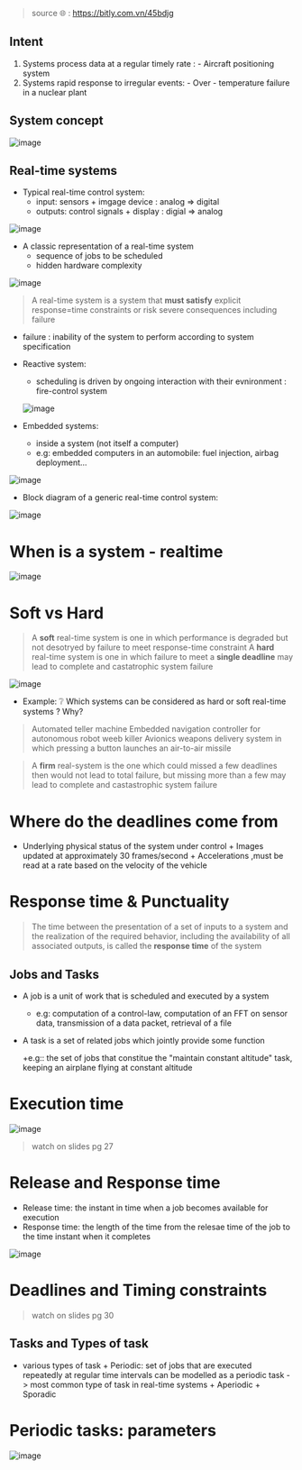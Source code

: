 > source 🌐 : https://bitly.com.vn/45bdjg
## Intent 
1. Systems process data at a regular timely rate : - Aircraft positioning system
2. Systems rapid response to irregular events: - Over - temperature failure in a nuclear plant
## System concept
![image](https://user-images.githubusercontent.com/80462415/165207933-cc5e971f-8a51-4f96-8309-714f6d39ec85.png)
## Real-time systems
- Typical real-time control system:
    + input: sensors + imgage device : analog => digital
    + outputs: control signals + display : digial => analog


![image](https://user-images.githubusercontent.com/80462415/165208668-3cf58985-2ba7-4833-ab0d-bcfff63a607d.png)

- A classic representation of a real-time system
    + sequence of jobs to be scheduled
    + hidden hardware complexity


![image](https://user-images.githubusercontent.com/80462415/165208722-75512271-8061-456f-a331-3be6d99621c6.png)

> A real-time system is a system that **must satisfy** explicit response=time constraints or risk severe consequences including failure
- failure : inability of the system to perform according to system specification


- Reactive system: 
    + scheduling is driven by ongoing interaction with their evnironment : fire-control system
    
    ![image](https://user-images.githubusercontent.com/80462415/165209325-a08223d1-1946-4c37-b67d-eccc17e3d559.png)


- Embedded systems:
    + inside a system (not itself a computer)
    + e.g: embedded computers in an automobile: fuel injection, airbag deployment...

![image](https://user-images.githubusercontent.com/80462415/165209487-f853aabf-5ecb-47de-802e-cfa99efe42b1.png)

- Block diagram of a generic real-time control system:


![image](https://user-images.githubusercontent.com/80462415/165210132-7f304b03-5475-4aeb-a7c2-0a742d793e9c.png)

# When is a system - realtime
![image](https://user-images.githubusercontent.com/80462415/165211008-dce209f7-0a22-4ebd-9311-da06e4950466.png)

# Soft vs Hard
> A **soft** real-time system is one in which performance is degraded but not desotryed by failure to meet response-time constraint
> A **hard** real-time system is one in which failure to meet a **single deadline** may lead to complete and castatrophic system failure

![image](https://user-images.githubusercontent.com/80462415/165211231-eb883d99-7a49-4bc6-b12c-2f0310ceb0bc.png)

- Example: ❔ Which systems can be considered as hard or soft real-time systems ? Why?
> Automated teller machine
> Embedded navigation controller for autonomous robot weeb killer
> Avionics weapons delivery system in which pressing a button launches an air-to-air missile


> A **firm** real-system is the one which could missed a few deadlines then would not lead to total failure, but missing more than a few may lead to complete and castastrophic system failure
# Where do the deadlines come from
- Underlying physical status of the system under control
        + Images updated at approximately 30 frames/second
        + Accelerations ,must be read at a rate based on the velocity of the vehicle

# Response time &  Punctuality
> The time between the presentation of a set of inputs to a system and the realization of the required behavior, including the availability of all associated outputs, is called the **response time** of the system

## Jobs and Tasks
- A job is a unit of work that is scheduled and executed by a system

    + e.g: computation of a control-law, computation of an FFT on sensor data, transmission of a data packet, retrieval of a file
- A task is a set of related jobs which jointly provide some function

    +e.g:: the set of jobs that constitue the "maintain constant altitude" task, keeping an airplane flying at constant altitude
    
# Execution time


![image](https://user-images.githubusercontent.com/80462415/165216655-aef28906-400e-4b25-8fc1-f02913090829.png)


> watch on slides pg 27
# Release and Response time
- Release time: the instant in time when a job becomes available for execution
- Response time: the length of the time from the relesae time of the job to the time instant when it completes

![image](https://user-images.githubusercontent.com/80462415/165217175-f953c89a-e38d-4ac5-86a7-b55d41b24329.png)

# Deadlines and Timing constraints
> watch on slides pg 30
## Tasks and Types of task
-  various types of task
        + Periodic: set of jobs that are executed repeatedly at regular time intervals can be modelled as a periodic task
                -> most common type of task in real-time  systems
        + Aperiodic
        + Sporadic

# Periodic tasks: parameters

![image](https://user-images.githubusercontent.com/80462415/165219772-a0d894f5-afe9-479d-9575-c77e3bd366a9.png)
